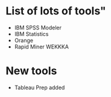 # List of lots of tools"
  - IBM SPSS Modeler
  - IBM Statistics
  - Orange
  - Rapid Miner
  WEKKKA
  
 # New tools 
 
  - Tableau Prep added
